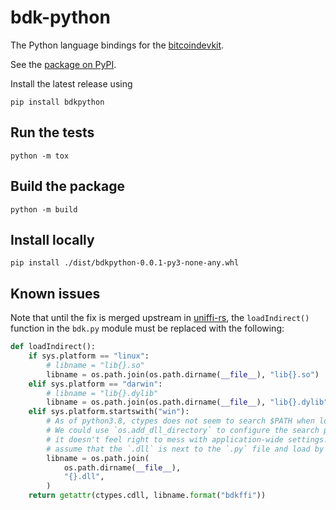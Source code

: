 # bdk-python
The Python language bindings for the [bitcoindevkit](https://github.com/bitcoindevkit).

See the [package on PyPI](https://pypi.org/project/bdkpython/).

Install the latest release using
```shell
pip install bdkpython
```

## Run the tests
```shell
python -m tox
```

## Build the package
```shell
python -m build
```

## Install locally
```shell
pip install ./dist/bdkpython-0.0.1-py3-none-any.whl
```

## Known issues
Note that until the fix is merged upstream in [uniffi-rs](https://github.com/mozilla/uniffi-rs), the `loadIndirect()` function in the `bdk.py` module must be replaced with the following:
```python
def loadIndirect():
    if sys.platform == "linux":
        # libname = "lib{}.so"
        libname = os.path.join(os.path.dirname(__file__), "lib{}.so")
    elif sys.platform == "darwin":
        # libname = "lib{}.dylib"
        libname = os.path.join(os.path.dirname(__file__), "lib{}.dylib")
    elif sys.platform.startswith("win"):
        # As of python3.8, ctypes does not seem to search $PATH when loading DLLs.
        # We could use `os.add_dll_directory` to configure the search path, but
        # it doesn't feel right to mess with application-wide settings. Let's
        # assume that the `.dll` is next to the `.py` file and load by full path.
        libname = os.path.join(
            os.path.dirname(__file__),
            "{}.dll",
        )
    return getattr(ctypes.cdll, libname.format("bdkffi"))
```
